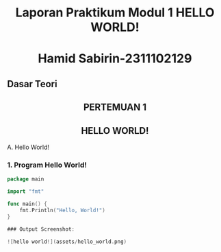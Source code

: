 # <h1 align="center">Laporan Praktikum Modul 1 HELLO WORLD!</h1>

<h1 align="center">Hamid Sabirin-2311102129</h1>

## Dasar Teori
<h2 align="center">PERTEMUAN 1</h2>
<h2 align="center">HELLO WORLD!</h2>

A. Hello World!

### 1. Program Hello World!

```go
package main

import "fmt"

func main() {
	fmt.Println("Hello, World!")
}

### Output Screenshot:

![hello world!](assets/hello_world.png)